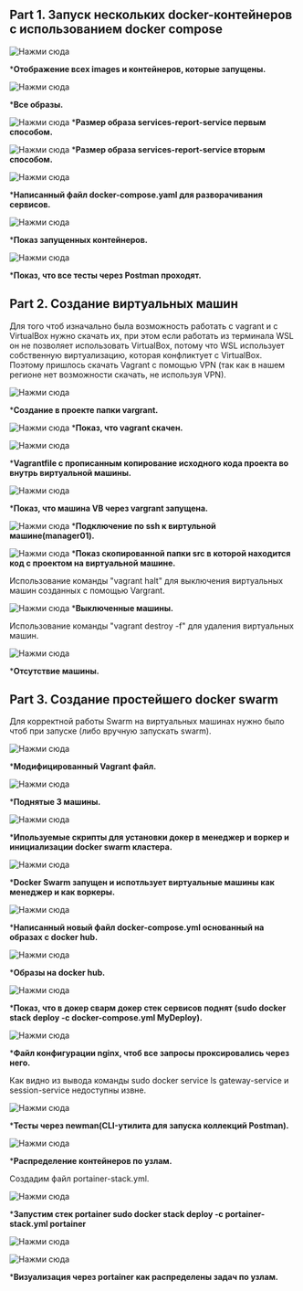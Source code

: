 ## Part 1. Запуск нескольких docker-контейнеров с использованием docker compose

![Нажми сюда](images/1_report.png)

***Отображение всех images и контейнеров, которые запущены.**

![Нажми сюда](https://i.ibb.co/mCmhsSJX/2-report.png)

***Все образы.**


![Нажми сюда](https://i.ibb.co/HTYXZf4w/3-report.png)
***Размер образа services-report-service первым способом.**


![Нажми сюда](images/4_report.png)
***Размер образа services-report-service вторым способом.**


![Нажми сюда](https://i.ibb.co/gMBxgPBf/5-report.png)

***Написанный файл docker-compose.yaml для разворачивания сервисов.**


![Нажми сюда](https://i.ibb.co/fdZ5znxK/6-report.png)

***Показ запущенных контейнеров.**


![Нажми сюда](images/7_report.png)

***Показ, что все тесты через Postman проходят.** 

## Part 2. Создание виртуальных машин

Для того чтоб изначально была возможность работать с vagrant и с VirtualBox нужно скачать их, при этом если работать из терминала WSL он не позволяет использовать VirtualBox, потому что WSL использует собственную виртуализацию, которая конфликтует с VirtualBox. Поэтому пришлось скачать Vagrant с помощью VPN (так как в нашем регионе нет возможности скачать, не используя VPN).


![Нажми сюда](images/8_report.png)

***Создание в проекте папки vargrant.**


![Нажми сюда](https://i.ibb.co/jk3HTv09/9-report.png)
***Показ, что vagrant скачен.**

![Нажми сюда](https://i.ibb.co/Hpz9Vy7q/10-report.png)

***Vagrantfile c прописанным копирование исходного кода проекта во внутрь виртуальной машины.**


![Нажми сюда](https://i.ibb.co/cXQGfrpY/11-report.png)

***Показ, что машина VB через vargrant запущена.**


![Нажми сюда](images/12_report.png)
***Подключение по ssh к виртульной машине(manager01).**


![Нажми сюда](images/13_report.png)
***Показ скопированной папки src в которой находится код с проектом на виртуальной машине.** 

Использование команды "vagrant halt" для выключения виртуальных машин созданных с помощью Vargrant.


![Нажми сюда](images/14_report.png)
***Выключенные машины.**

Использование команды "vagrant destroy -f" для удаления виртуальных машин.


![Нажми сюда](https://i.ibb.co/jvfK1pJp/15-report.png)

***Отсутствие машины.**

## Part 3. Создание простейшего docker swarm

Для корректной работы Swarm на виртуальных машинах нужно было чтоб при запуске (либо вручную запускать swarm).

![Нажми сюда](https://i.ibb.co/7tW7HY7q/16-report.png)

***Модифицированный Vagrant файл.**

![Нажми сюда](https://i.ibb.co/whG22PYf/20-report.png)

***Поднятые 3 машины.**

![Нажми сюда](https://i.ibb.co/67c6GJp9/17-report.png)

***Ипользуемые скрипты для установки докер в менеджер и воркер и инициализации docker swarm кластера.**

![Нажми сюда](https://i.ibb.co/Sw6BgkGF/21-report.png)

***Docker Swarm запущен и испотльзует виртуальные машины как менеджер и как воркеры.**

![Нажми сюда](https://i.ibb.co/rKQht8TR/18-report.png)

***Написанный новый файл docker-compose.yml основанный на образах с docker hub.**

![Нажми сюда](https://i.ibb.co/hJVT9p6Q/19-report.png)

***Образы на docker hub.**

![Нажми сюда](https://i.ibb.co/4wRVWf54/22-report.png)

***Показ, что в докер сварм докер стек сервисов поднят (sudo docker stack deploy -c docker-compose.yml MyDeploy).**

![Нажми сюда](https://i.ibb.co/NnkJfrNh/23-report.png)

***Файл конфигурации nginx, чтоб все запросы проксировались через него.**

Как видно из вывода команды sudo docker service ls gateway-service и session-service недоступны извне.

![Нажми сюда](https://i.ibb.co/KQ0dKp2/24-report.png)

***Тесты через newman(CLI-утилита для запуска коллекций Postman).**

![Нажми сюда](https://i.ibb.co/DffPptzS/25-report.png)

***Распределение контейнеров по узлам.**

Создадим файл portainer-stack.yml.

![Нажми сюда](https://i.ibb.co/HTwSzmSp/26-report.png)

***Запустим стек portainer sudo docker stack deploy -c portainer-stack.yml portainer**

![Нажми сюда](https://i.ibb.co/CpKTy1Qf/27-report.png)

![Нажми сюда](https://i.ibb.co/MkP7MN4p/28-report.png)

***Визуализация через portainer  как распределены задач по узлам.**
